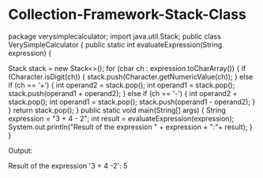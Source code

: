# Collection-Framework-Stack-Class

package verysimplecalculator;
import java.util.Stack;
public class VerySimpleCalculator {
public static int evaluateExpression(String expression) {

Stack<Integer> stack = new Stack<>();
for (char ch : expression.toCharArray()) {
if (Character.isDigit(ch)) {
stack.push(Character.getNumericValue(ch));
} else if (ch == '+') {
int operand2 = stack.pop();
int operand1 = stack.pop();
stack.push(operand1 + operand2);
} else if (ch == '-') {
int operand2 = stack.pop();
int operand1 = stack.pop();
stack.push(operand1 - operand2);
}
}
return stack.pop();
}
public static void main(String[] args) {
String expression = "3 + 4 - 2";
int result = evaluateExpression(expression);
System.out.println("Result of the expression " + expression + ":"+ result);
}
}

Output:

Result of the expression '3 + 4 -2': 5
